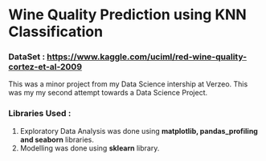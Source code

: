# Wine Quality Prediction using KNN Classification
### DataSet : https://www.kaggle.com/uciml/red-wine-quality-cortez-et-al-2009

This was a minor project from my Data Science intership at Verzeo. 
This was my my second attempt towards a Data Science Project.

### Libraries Used :
1. Exploratory Data Analysis was done using __matplotlib, pandas_profiling and seaborn__ libraries.
2. Modelling was done using __sklearn__ library.
